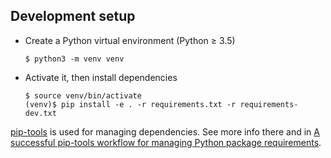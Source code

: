 ## Development setup

* Create a Python virtual environment (Python ≥ 3.5)
    ```
    $ python3 -m venv venv
    ```
* Activate it, then install dependencies
    ```
    $ source venv/bin/activate
    (venv)$ pip install -e . -r requirements.txt -r requirements-dev.txt
    ```

[pip-tools](https://github.com/jazzband/pip-tools) is used for managing dependencies. See more info there and in [A successful pip-tools workflow for managing Python package requirements](https://jamescooke.info/a-successful-pip-tools-workflow-for-managing-python-package-requirements.html).
